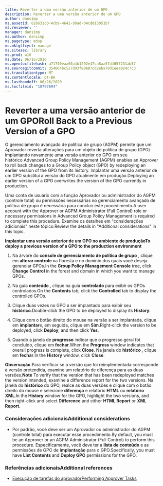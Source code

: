 ```yaml
---
title: Reverter a uma versão anterior de um GPO
description: Reverter a uma versão anterior de um GPO
author: dansimp
ms.assetid: 028631c0-4cb9-4642-90ad-04cd813051b7
ms.reviewer: ''
manager: dansimp
ms.author: dansimp
ms.pagetype: mdop
ms.mktglfcycl: manage
ms.sitesec: library
ms.prod: w10
ms.date: 06/16/2016
ms.openlocfilehash: a71740eaa60a4b1292e47ca8aa57d4657231ab57
ms.sourcegitcommit: 354664bc527d93f80687cd2eba70d1eea024c7c3
ms.translationtype: MT
ms.contentlocale: pt-BR
ms.lasthandoff: 06/26/2020
ms.locfileid: "10797694"
---
```

# <span data-ttu-id="b3848-103">Reverter a uma versão anterior de um GPO</span><span class="sxs-lookup"><span data-stu-id="b3848-103">Roll Back to a Previous Version of a GPO</span></span>


<span data-ttu-id="b3848-104">O gerenciamento avançado de política de grupo (AGPM) permite que um Aprovador reverta alterações para um objeto de política de grupo (GPO) implantando novamente uma versão anterior do GPO em seu histórico.</span><span class="sxs-lookup"><span data-stu-id="b3848-104">Advanced Group Policy Management (AGPM) enables an Approver to roll back changes to a Group Policy object (GPO) by redeploying an earlier version of the GPO from its history.</span></span> <span data-ttu-id="b3848-105">Implantar uma versão anterior de um GPO substitui a versão do GPO atualmente em produção.</span><span class="sxs-lookup"><span data-stu-id="b3848-105">Deploying an earlier version of a GPO overwrites the version of the GPO currently in production.</span></span>

<span data-ttu-id="b3848-106">Uma conta de usuário com a função Aprovador ou administrador do AGPM (controle total) ou permissões necessárias no gerenciamento avançado de política de grupo é necessária para concluir este procedimento.</span><span class="sxs-lookup"><span data-stu-id="b3848-106">A user account with the Approver or AGPM Administrator (Full Control) role or necessary permissions in Advanced Group Policy Management is required to complete this procedure.</span></span> <span data-ttu-id="b3848-107">Examine os detalhes em "considerações adicionais" neste tópico.</span><span class="sxs-lookup"><span data-stu-id="b3848-107">Review the details in "Additional considerations" in this topic.</span></span>

**<span data-ttu-id="b3848-108">Implantar uma versão anterior de um GPO no ambiente de produção</span><span class="sxs-lookup"><span data-stu-id="b3848-108">To deploy a previous version of a GPO to the production environment</span></span>**

1.  <span data-ttu-id="b3848-109">Na árvore do **console de gerenciamento de política de grupo** , clique em **alterar controle** na floresta e no domínio dos quais você deseja gerenciar GPOs.</span><span class="sxs-lookup"><span data-stu-id="b3848-109">In the **Group Policy Management Console** tree, click **Change Control** in the forest and domain in which you want to manage GPOs.</span></span>

2.  <span data-ttu-id="b3848-110">Na guia **conteúdo** , clique na guia **controlado** para exibir os GPOs controlados.</span><span class="sxs-lookup"><span data-stu-id="b3848-110">On the **Contents** tab, click the **Controlled** tab to display the controlled GPOs.</span></span>

3.  <span data-ttu-id="b3848-111">Clique duas vezes no GPO a ser implantado para exibir seu **histórico**.</span><span class="sxs-lookup"><span data-stu-id="b3848-111">Double-click the GPO to be deployed to display its **History**.</span></span>

4.  <span data-ttu-id="b3848-112">Clique com o botão direito do mouse na versão a ser implantada, clique em **implantar**e, em seguida, clique em **Sim**.</span><span class="sxs-lookup"><span data-stu-id="b3848-112">Right-click the version to be deployed, click **Deploy**, and then click **Yes**.</span></span>

5.  <span data-ttu-id="b3848-113">Quando a janela de **progresso** indicar que o progresso geral foi concluído, clique em **fechar**.</span><span class="sxs-lookup"><span data-stu-id="b3848-113">When the **Progress** window indicates that overall progress is complete, click **Close**.</span></span> <span data-ttu-id="b3848-114">Na janela do **histórico** , clique em **fechar**.</span><span class="sxs-lookup"><span data-stu-id="b3848-114">In the **History** window, click **Close**.</span></span>

<span data-ttu-id="b3848-115">**Observação**  Para verificar se a versão que foi reimplementada corresponde à versão pretendida, examine um relatório de diferença para as duas versões.</span><span class="sxs-lookup"><span data-stu-id="b3848-115">**Note** To verify that the version that has been redeployed matches the version intended, examine a difference report for the two versions.</span></span> <span data-ttu-id="b3848-116">Na janela do **histórico** do GPO, realce as duas versões e clique com o botão direito do mouse e selecione **diferença** e relatório **HTML** ou **relatório XML**.</span><span class="sxs-lookup"><span data-stu-id="b3848-116">In the **History** window for the GPO, highlight the two versions, and then right-click and select **Difference** and either **HTML Report** or **XML Report**.</span></span>

 

### <span data-ttu-id="b3848-117">Considerações adicionais</span><span class="sxs-lookup"><span data-stu-id="b3848-117">Additional considerations</span></span>

-   <span data-ttu-id="b3848-118">Por padrão, você deve ser um Aprovador ou administrador do AGPM (controle total) para executar esse procedimento.</span><span class="sxs-lookup"><span data-stu-id="b3848-118">By default, you must be an Approver or an AGPM Administrator (Full Control) to perform this procedure.</span></span> <span data-ttu-id="b3848-119">Especificamente, você deve ter a **lista de conteúdo** e as permissões de GPO de **implantação** para o GPO.</span><span class="sxs-lookup"><span data-stu-id="b3848-119">Specifically, you must have **List Contents** and **Deploy GPO** permissions for the GPO.</span></span>

### <span data-ttu-id="b3848-120">Referências adicionais</span><span class="sxs-lookup"><span data-stu-id="b3848-120">Additional references</span></span>

-   [<span data-ttu-id="b3848-121">Execução de tarefas do aprovador</span><span class="sxs-lookup"><span data-stu-id="b3848-121">Performing Approver Tasks</span></span>](performing-approver-tasks.md)

 

 





